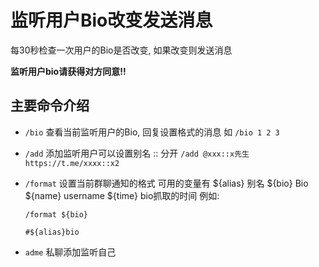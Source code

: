 # 监听用户Bio改变发送消息
每30秒检查一次用户的Bio是否改变, 如果改变则发送消息

**监听用户bio请获得对方同意!!**

## 主要命令介绍
- `/bio` 查看当前监听用户的Bio, 回复设置格式的消息 如 `/bio 1 2 3`
- `/add` 添加监听用户可以设置别名 :: 分开  `/add @xxx::x先生 https://t.me/xxxx::x2`
- `/format` 设置当前群聊通知的格式 可用的变量有 ${alias} 别名 ${bio} Bio ${name} username ${time} bio抓取的时间 例如:  

    ```text
    /format ${bio}
    
    #${alias}bio
    ```
- `adme` 私聊添加监听自己
